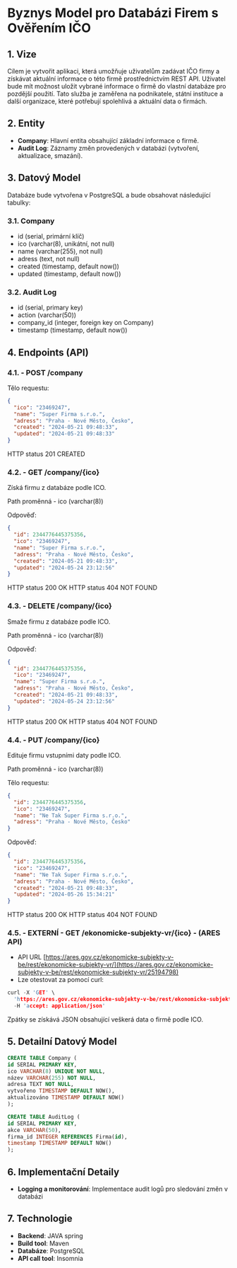 # Byznys Model pro Databázi Firem s Ověřením IČO

## 1. Vize

Cílem je vytvořit aplikaci, která umožňuje uživatelům zadávat IČO firmy a získávat aktuální informace o této firmě prostřednictvím REST API. Uživatel bude mít možnost uložit vybrané informace o firmě do vlastní databáze pro pozdější použití. Tato služba je zaměřena na podnikatele, státní instituce a další organizace, které potřebují spolehlivá a aktuální data o firmách.

## 2. Entity

- **Company**: Hlavní entita obsahující základní informace o firmě.
- **Audit Log**: Záznamy změn provedených v databázi (vytvoření, aktualizace, smazání).

## 3. Datový Model

Databáze bude vytvořena v PostgreSQL a bude obsahovat následující tabulky:

### 3.1. Company

- id (serial, primární klíč)
- ico (varchar(8), unikátní, not null)
- name (varchar(255), not null)
- adress (text, not null)
- created (timestamp, default now())
- updated (timestamp, default now())

### 3.2. Audit Log

- id (serial, primary key)
- action (varchar(50))
- company_id (integer, foreign key on Company)
- timestamp (timestamp, default now())

## 4. Endpoints (API)

### 4.1. - POST /company

Tělo requestu:

```json
{
  "ico": "23469247",
  "name": "Super Firma s.r.o.",
  "adress": "Praha - Nové Město, Česko",
  "created": "2024-05-21 09:48:33",
  "updated": "2024-05-21 09:48:33"
}
```

HTTP status 201 CREATED

### 4.2. - GET /company/{ico}

Získá firmu z databáze podle ICO.

Path proměnná - ico (varchar(8))

Odpověď:

```json
{
  "id": 2344776445375356,
  "ico": "23469247",
  "name": "Super Firma s.r.o.",
  "adress": "Praha - Nové Město, Česko",
  "created": "2024-05-21 09:48:33",
  "updated": "2024-05-24 23:12:56"
}
```

HTTP status 200 OK
HTTP status 404 NOT FOUND

### 4.3. - DELETE /company/{ico}

Smaže firmu z databáze podle ICO.

Path proměnná - ico (varchar(8))

Odpověď:

```json
{
  "id": 2344776445375356,
  "ico": "23469247",
  "name": "Super Firma s.r.o.",
  "adress": "Praha - Nové Město, Česko",
  "created": "2024-05-21 09:48:33",
  "updated": "2024-05-24 23:12:56"
}
```

HTTP status 200 OK
HTTP status 404 NOT FOUND

### 4.4. - PUT /company/{ico}

Edituje firmu vstupními daty podle ICO.

Path proměnná - ico (varchar(8))

Tělo requestu:

```json
{
  "id": 2344776445375356,
  "ico": "23469247",
  "name": "Ne Tak Super Firma s.r.o.",
  "adress": "Praha - Nové Město, Česko"
}
```

Odpověď:

```json
{
  "id": 2344776445375356,
  "ico": "23469247",
  "name": "Ne Tak Super Firma s.r.o.",
  "adress": "Praha - Nové Město, Česko",
  "created": "2024-05-21 09:48:33",
  "updated": "2024-05-26 15:34:21"
}
```

HTTP status 200 OK
HTTP status 404 NOT FOUND

### 4.5. - EXTERNÍ - GET /ekonomicke-subjekty-vr/{ico} - (ARES API)

- API URL [https://ares.gov.cz/ekonomicke-subjekty-v-be/rest/ekonomicke-subjekty-vr/](https://ares.gov.cz/ekonomicke-subjekty-v-be/rest/ekonomicke-subjekty-vr/25194798)
- Lze otestovat za pomocí curl:

```c
curl -X 'GET' \
  'https://ares.gov.cz/ekonomicke-subjekty-v-be/rest/ekonomicke-subjekty-vr/25194798' \
  -H 'accept: application/json'
```

Zpátky se získává JSON obsahující veškerá data o firmě podle ICO.

## 5. Detailní Datový Model

```sql
CREATE TABLE Company (
id SERIAL PRIMARY KEY,
ico VARCHAR(8) UNIQUE NOT NULL,
název VARCHAR(255) NOT NULL,
adresa TEXT NOT NULL,
vytvořeno TIMESTAMP DEFAULT NOW(),
aktualizováno TIMESTAMP DEFAULT NOW()
);

CREATE TABLE AuditLog (
id SERIAL PRIMARY KEY,
akce VARCHAR(50),
firma_id INTEGER REFERENCES Firma(id),
timestamp TIMESTAMP DEFAULT NOW()
);
```

## 6. Implementační Detaily

- **Logging a monitorování**: Implementace audit logů pro sledování změn v databázi

## 7. Technologie

- **Backend**: JAVA spring
- **Build tool**: Maven
- **Databáze**: PostgreSQL
- **API call tool**: Insomnia
